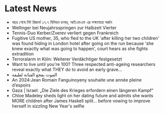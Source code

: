 # Latest News
-  বছর শেষে নিট রিজার্ভ ১৭.৭ বিলিয়ন ডলার, আইএমএফ এর লক্ষ্যমাত্রা অর্জন
-  Wellinger bei Neujahrsspringen zur Halbzeit Vierter
-  Tennis-Duo Kerber/Zverev verliert gegen Frankreich
-  Fugitive US mother, 35, who fled to the UK 'after killing her two children' was found hiding in London hotel after going on the run because 'she knew exactly what was going to happen', court hears as she fights extradition
-  Terroralarm in Köln: Weiterer Verdächtiger festgesetzt
-  Want to live until you're 100? Three respected anti-ageing researchers reveal exactly what THEY do to avoid an early grave...
-  الموت يفجع الفنانة لطيفة
-  An 2024:Jean Romain Fanguinoyeny souhaite une année pleine d’espoirs
-  Gaza | Israel: „Die Ziele des Krieges erfordern einen längeren Kampf“
-  Chloe Madeley sheds light on her dating future and admits she wants MORE children after James Haskell split... before vowing to improve herself in sizzling New Year's selfie
